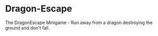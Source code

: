 Dragon-Escape
=============

The DragonEscape Minigame - Run away from a dragon destroying the ground and don't fall.
